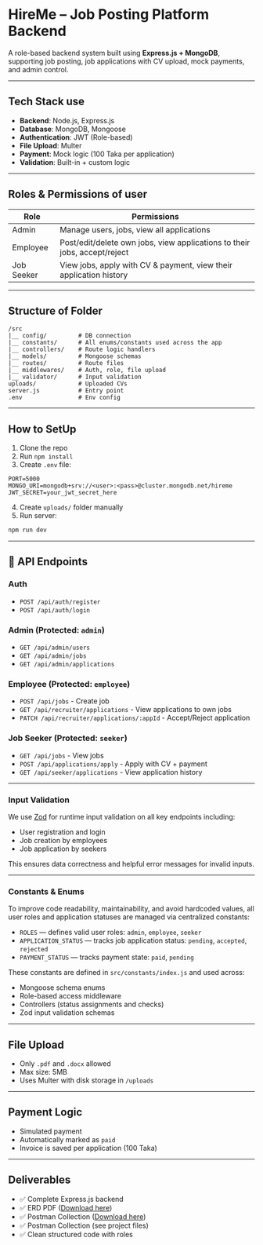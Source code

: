 # HireMe – Job Posting Platform Backend

A role-based backend system built using **Express.js + MongoDB**, supporting job posting, job applications with CV upload, mock payments, and admin control.

---

##  Tech Stack use

* **Backend**: Node.js, Express.js
* **Database**: MongoDB, Mongoose
* **Authentication**: JWT (Role-based)
* **File Upload**: Multer
* **Payment**: Mock logic (100 Taka per application)
* **Validation**: Built-in + custom logic

---

## Roles & Permissions of user

| Role       | Permissions                                                               |
| ---------- | ------------------------------------------------------------------------- |
| Admin      | Manage users, jobs, view all applications                                 |
| Employee   | Post/edit/delete own jobs, view applications to their jobs, accept/reject |
| Job Seeker | View jobs, apply with CV & payment, view their application history        |

---

##  Structure of Folder

```
/src
|__ config/         # DB connection
|__ constants/      # All enums/constants used across the app
|__ controllers/    # Route logic handlers
|__ models/         # Mongoose schemas
|__ routes/         # Route files
|__ middlewares/    # Auth, role, file upload
|__ validator/      # Input validation
uploads/            # Uploaded CVs
server.js           # Entry point
.env                # Env config
```

---

##  How to SetUp

1. Clone the repo
2. Run `npm install`
3. Create `.env` file:

```env
PORT=5000
MONGO_URI=mongodb+srv://<user>:<pass>@cluster.mongodb.net/hireme
JWT_SECRET=your_jwt_secret_here
```

4. Create `uploads/` folder manually
5. Run server:

```bash
npm run dev
```

---

## 🔗 API Endpoints

###  Auth

* `POST /api/auth/register`
* `POST /api/auth/login`

###  Admin (Protected: `admin`)

* `GET /api/admin/users`
* `GET /api/admin/jobs`
* `GET /api/admin/applications`

### Employee (Protected: `employee`)

* `POST /api/jobs` - Create job
* `GET /api/recruiter/applications` - View applications to own jobs
* `PATCH /api/recruiter/applications/:appId` - Accept/Reject application

### Job Seeker (Protected: `seeker`)

* `GET /api/jobs` - View jobs
* `POST /api/applications/apply` - Apply with CV + payment
* `GET /api/seeker/applications` - View application history

---

### Input Validation

We use [Zod](https://github.com/colinhacks/zod) for runtime input validation on all key endpoints including:

- User registration and login  
- Job creation by employees  
- Job application by seekers

This ensures data correctness and helpful error messages for invalid inputs.

---

### Constants & Enums

To improve code readability, maintainability, and avoid hardcoded values, all user roles and application statuses are managed via centralized constants:

- `ROLES` — defines valid user roles: `admin`, `employee`, `seeker`
- `APPLICATION_STATUS` — tracks job application status: `pending`, `accepted`, `rejected`
- `PAYMENT_STATUS` — tracks payment state: `paid`, `pending`

These constants are defined in `src/constants/index.js` and used across:
- Mongoose schema enums
- Role-based access middleware
- Controllers (status assignments and checks)
- Zod input validation schemas

---

## File Upload

* Only `.pdf` and `.docx` allowed
* Max size: 5MB
* Uses Multer with disk storage in `/uploads`

---

## Payment Logic

* Simulated payment
* Automatically marked as `paid`
* Invoice is saved per application (100 Taka)

---

## Deliverables

* ✅ Complete Express.js backend
* ✅ ERD PDF ([Download here](./HireMe_ERD.pdf))
* ✅ Postman Collection ([Download here](./HireMe_API_Postman_Collection.json))
* ✅ Postman Collection (see project files)
* ✅ Clean structured code with roles

